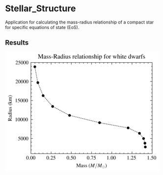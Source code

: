 # Stellar_Structure

Application for calculating the mass-radius relationship of a compact star for specific equations of state (EoS).


## Results

<p align="center">
<img src="https://github.com/DerkNiessink/Stellar_Structure/blob/main/figs/Mass-Radius.png" width="500">
</p>
